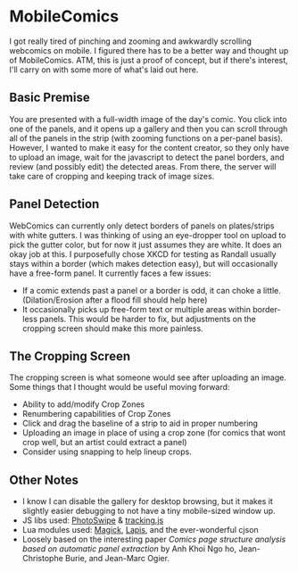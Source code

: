 # MobileComics
I got really tired of pinching and zooming and awkwardly scrolling webcomics on mobile. I figured there has to be a better way and thought up of MobileComics. ATM, this is just a proof of concept, but if there's interest, I'll carry on with some more of what's laid out here.

## Basic Premise
You are presented with a full-width image of the day's comic. You click into one of the panels, and it opens up a gallery and then you can scroll through all of the panels in the strip (with zooming functions on a per-panel basis). However, I wanted to make it easy for the content creator, so they only have to upload an image, wait for the javascript to detect the panel borders, and review (and possibly edit) the detected areas. From there, the server will take care of cropping and keeping track of image sizes.

## Panel Detection
WebComics can currently only detect borders of panels on plates/strips with white gutters. I was thinking of using an eye-dropper tool on upload to pick the gutter color, but for now it just assumes they are white. It does an okay job at this. I purposefully chose XKCD for testing as Randall usually stays within a border (which makes detection easy), but will occasionally have a free-form panel. It currently faces a few issues:
* If a comic extends past a panel or a border is odd, it can choke a little. (Dilation/Erosion after a flood fill should help here)
* It occasionally picks up free-form text or multiple areas within border-less panels. This would be harder to fix, but adjustments on the cropping screen should make this more painless.

## The Cropping Screen
The cropping screen is what someone would see after uploading an image. Some things that I thought would be useful moving forward:
* Ability to add/modify Crop Zones
* Renumbering capabilities of Crop Zones
* Click and drag the baseline of a strip to aid in proper numbering
* Uploading an image in place of using a crop zone (for comics that wont crop well, but an artist could extract a panel)
* Consider using snapping to help lineup crops.

## Other Notes
* I know I can disable the gallery for desktop browsing, but it makes it slightly easier debugging to not have a tiny mobile-sized window up.
* JS libs used: [PhotoSwipe](http://photoswipe.com/) & [tracking.js](https://trackingjs.com/)
* Lua modules used: [Magick](https://github.com/leafo/magick), [Lapis](http://leafo.net/lapis/), and the ever-wonderful cjson
* Loosely based on the interesting paper *Comics page structure analysis based on automatic panel extraction* by Anh Khoi Ngo ho, Jean-Christophe Burie, and Jean-Marc Ogier.